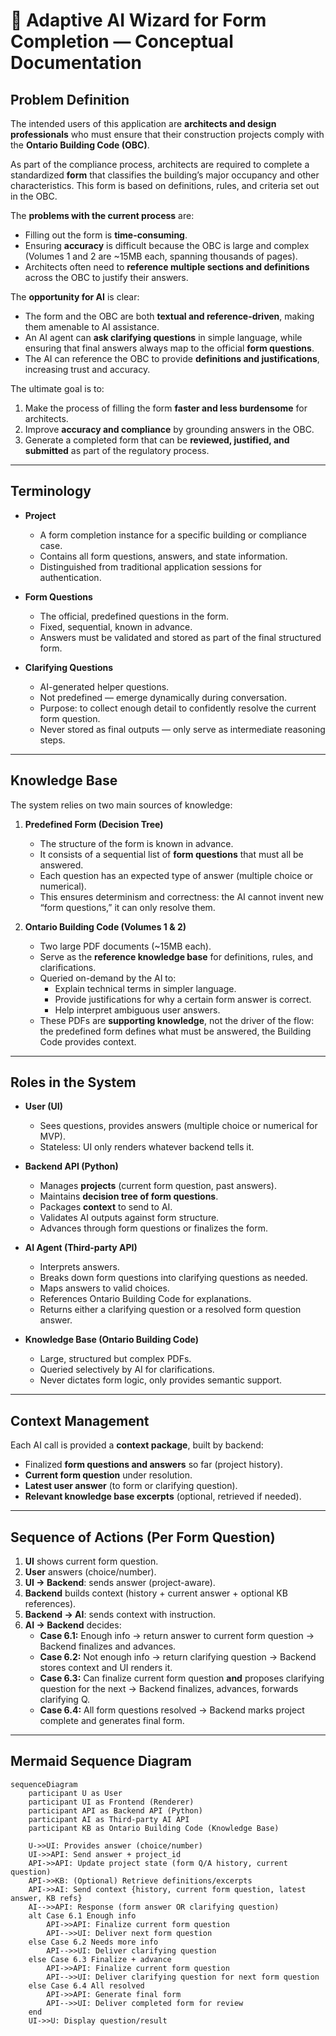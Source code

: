 # 📘 Adaptive AI Wizard for Form Completion — Conceptual Documentation

## Problem Definition
The intended users of this application are **architects and design professionals** who must ensure that their construction projects comply with the **Ontario Building Code (OBC)**.  

As part of the compliance process, architects are required to complete a standardized **form** that classifies the building’s major occupancy and other characteristics. This form is based on definitions, rules, and criteria set out in the OBC.  

The **problems with the current process** are:  
- Filling out the form is **time-consuming**.  
- Ensuring **accuracy** is difficult because the OBC is large and complex (Volumes 1 and 2 are ~15MB each, spanning thousands of pages).  
- Architects often need to **reference multiple sections and definitions** across the OBC to justify their answers.  

The **opportunity for AI** is clear:  
- The form and the OBC are both **textual and reference-driven**, making them amenable to AI assistance.  
- An AI agent can **ask clarifying questions** in simple language, while ensuring that final answers always map to the official **form questions**.  
- The AI can reference the OBC to provide **definitions and justifications**, increasing trust and accuracy.  

The ultimate goal is to:  
1. Make the process of filling the form **faster and less burdensome** for architects.  
2. Improve **accuracy and compliance** by grounding answers in the OBC.  
3. Generate a completed form that can be **reviewed, justified, and submitted** as part of the regulatory process.  


---

## Terminology
- **Project**  
  - A form completion instance for a specific building or compliance case.  
  - Contains all form questions, answers, and state information.  
  - Distinguished from traditional application sessions for authentication.  

- **Form Questions**  
  - The official, predefined questions in the form.  
  - Fixed, sequential, known in advance.  
  - Answers must be validated and stored as part of the final structured form.  

- **Clarifying Questions**  
  - AI-generated helper questions.  
  - Not predefined — emerge dynamically during conversation.  
  - Purpose: to collect enough detail to confidently resolve the current form question.  
  - Never stored as final outputs — only serve as intermediate reasoning steps.  

---

## Knowledge Base
The system relies on two main sources of knowledge:

1. **Predefined Form (Decision Tree)**  
   - The structure of the form is known in advance.  
   - It consists of a sequential list of **form questions** that must all be answered.  
   - Each question has an expected type of answer (multiple choice or numerical).  
   - This ensures determinism and correctness: the AI cannot invent new “form questions,” it can only resolve them.  

2. **Ontario Building Code (Volumes 1 & 2)**  
   - Two large PDF documents (~15MB each).  
   - Serve as the **reference knowledge base** for definitions, rules, and clarifications.  
   - Queried on-demand by the AI to:  
     - Explain technical terms in simpler language.  
     - Provide justifications for why a certain form answer is correct.  
     - Help interpret ambiguous user answers.  
   - These PDFs are **supporting knowledge**, not the driver of the flow: the predefined form defines what must be answered, the Building Code provides context.  

---

## Roles in the System
- **User (UI)**  
  - Sees questions, provides answers (multiple choice or numerical for MVP).  
  - Stateless: UI only renders whatever backend tells it.  

- **Backend API (Python)**  
  - Manages **projects** (current form question, past answers).  
  - Maintains **decision tree of form questions**.  
  - Packages **context** to send to AI.  
  - Validates AI outputs against form structure.  
  - Advances through form questions or finalizes the form.  

- **AI Agent (Third-party API)**  
  - Interprets answers.  
  - Breaks down form questions into clarifying questions as needed.  
  - Maps answers to valid choices.  
  - References Ontario Building Code for explanations.  
  - Returns either a clarifying question or a resolved form question answer.  

- **Knowledge Base (Ontario Building Code)**  
  - Large, structured but complex PDFs.  
  - Queried selectively by AI for clarifications.  
  - Never dictates form logic, only provides semantic support.  

---

## Context Management
Each AI call is provided a **context package**, built by backend:  
- Finalized **form questions and answers** so far (project history).  
- **Current form question** under resolution.  
- **Latest user answer** (to form or clarifying question).  
- **Relevant knowledge base excerpts** (optional, retrieved if needed).  

---

## Sequence of Actions (Per Form Question)

1. **UI** shows current form question.  
2. **User** answers (choice/number).  
3. **UI → Backend**: sends answer (project-aware).  
4. **Backend** builds context (history + current answer + optional KB references).  
5. **Backend → AI**: sends context with instruction.  
6. **AI → Backend** decides:  
   - **Case 6.1:** Enough info → return answer to current form question → Backend finalizes and advances.  
   - **Case 6.2:** Not enough info → return clarifying question → Backend stores context and UI renders it.  
   - **Case 6.3:** Can finalize current form question **and** proposes clarifying question for the next → Backend finalizes, advances, forwards clarifying Q.  
   - **Case 6.4:** All form questions resolved → Backend marks project complete and generates final form.  

---

## Mermaid Sequence Diagram

```mermaid
sequenceDiagram
    participant U as User
    participant UI as Frontend (Renderer)
    participant API as Backend API (Python)
    participant AI as Third-party AI API
    participant KB as Ontario Building Code (Knowledge Base)

    U->>UI: Provides answer (choice/number)
    UI->>API: Send answer + project_id
    API->>API: Update project state (form Q/A history, current question)
    API->>KB: (Optional) Retrieve definitions/excerpts
    API->>AI: Send context {history, current form question, latest answer, KB refs}
    AI-->>API: Response (form answer OR clarifying question)
    alt Case 6.1 Enough info
        API->>API: Finalize current form question
        API-->>UI: Deliver next form question
    else Case 6.2 Needs more info
        API-->>UI: Deliver clarifying question
    else Case 6.3 Finalize + advance
        API->>API: Finalize current form question
        API-->>UI: Deliver clarifying question for next form question
    else Case 6.4 All resolved
        API->>API: Generate final form
        API-->>UI: Deliver completed form for review
    end
    UI->>U: Display question/result
